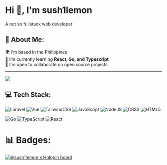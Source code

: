 <h1>Hi 👋, I'm sush1lemon</h1>
A not so fullstack web developer

## 💫 About Me:
🌍 I'm based in the Philippines <br>
🧠 I’m currently learning **React, Go, and Typescript** <br>
🤝 I'm open to collaborate on open source projects

---
[![](https://visitcount.itsvg.in/api?id=sush1lemon&icon=7&color=12)](https://visitcount.itsvg.in)

## 💻 Tech Stack:
![Laravel](https://img.shields.io/badge/Laravel-FF2D20?style=for-the-badge&logo=laravel&logoColor=white)
![Vue](https://img.shields.io/badge/Vue.js-35495E?style=for-the-badge&logo=vue.js&logoColor=4FC08D)
![TailwindCSS](https://img.shields.io/badge/Tailwind_CSS-38B2AC?style=for-the-badge&logo=tailwind-css&logoColor=white)
![JavaScript](https://img.shields.io/badge/javascript-%23323330.svg?style=for-the-badge&logo=javascript&logoColor=%23F7DF1E) 
![NodeJS](https://img.shields.io/badge/Node.js-43853D?style=for-the-badge&logo=node.js&logoColor=white)
![CSS3](https://img.shields.io/badge/css3-%231572B6.svg?style=for-the-badge&logo=css3&logoColor=white) 
![HTML5](https://img.shields.io/badge/html5-%23E34F26.svg?style=for-the-badge&logo=html5&logoColor=white)

![Go](https://img.shields.io/badge/go-%2300ADD8.svg?style=for-the-badge&logo=go&logoColor=white) 
![TypeScript](https://img.shields.io/badge/typescript-%23007ACC.svg?style=for-the-badge&logo=typescript&logoColor=white) 
![React](https://img.shields.io/badge/React-20232A?style=for-the-badge&logo=react&logoColor=61DAFB)

# 📊 Badges:

[![@sush1lemon's Holopin board](https://holopin.io/api/user/board?user=sush1lemon)](https://holopin.io/@sush1lemon)
